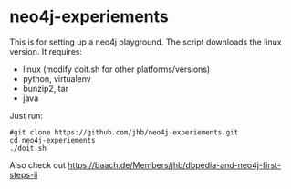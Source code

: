 neo4j-experiements
==================

This is for setting up a neo4j playground. The script downloads the linux version.
It requires:
 
  * linux (modify doit.sh for other platforms/versions)
  * python, virtualenv
  * bunzip2, tar
  * java

Just run:

    #git clone https://github.com/jhb/neo4j-experiements.git
    cd neo4j-experiements
    ./doit.sh

Also check out https://baach.de/Members/jhb/dbpedia-and-neo4j-first-steps-ii
